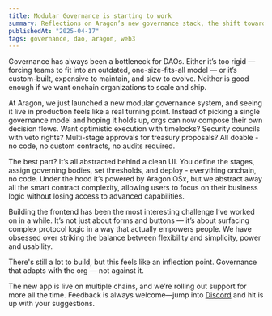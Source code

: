 ```yaml
---
title: Modular Governance is starting to work
summary: Reflections on Aragon’s new governance stack, the shift toward composable decision flows, and what it means for the future of DAOs.
publishedAt: "2025-04-17"
tags: governance, dao, aragon, web3
---
```


Governance has always been a bottleneck for DAOs. Either it’s too rigid — forcing teams to fit into an outdated, one-size-fits-all model — or it’s custom-built, expensive to maintain, and slow to evolve. Neither is good enough if we want onchain organizations to scale and ship.

At Aragon, we just launched a new modular governance system, and seeing it live in production feels like a real turning point. Instead of picking a single governance model and hoping it holds up, orgs can now compose their own decision flows. Want optimistic execution with timelocks? Security councils with veto rights? Multi-stage approvals for treasury proposals? All doable - no code, no custom contracts, no audits required.

The best part? It’s all abstracted behind a clean UI. You define the stages, assign governing bodies, set thresholds, and deploy - everything onchain, no code. Under the hood it’s powered by Aragon OSx, but we abstract away all the smart contract complexity, allowing users to focus on their business logic without losing access to advanced capabilities.

Building the frontend has been the most interesting challenge I’ve worked on in a while. It’s not just about forms and buttons — it’s about surfacing complex protocol logic in a way that actually empowers people. We have obsessed over striking the balance between flexibility and simplicity, power and usability.

There's still a lot to build, but this feels like an inflection point. Governance that adapts with the org — not against it.

The new app is live on multiple chains, and we’re rolling out support for more all the time. Feedback is always welcome—jump into [Discord](https://discord.gg/aragonorg) and hit is up with your suggestions.
